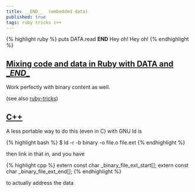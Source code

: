 ```yaml
---
title: __END__  (embedded data)
published: true
tags: ruby tricks c++
---
```

{% highlight ruby %}
puts DATA.read
__END__
Hey oh!
Hey oh!
{% endhighlight %}

## [Mixing code and data in Ruby with DATA and \__END__](http://blog.honeybadger.io/data-and-end-in-ruby/)

Work perfectly with binary content as well.

(see also [ruby-tricks](https://github.com/threequal/ruby-tricks#data))

## [C++](https://news.ycombinator.com/item?id=34837561)

A less portable way to do this (even in C) with GNU ld is

{% highlight bash %}
$ ld -r -b binary -o file.o file.ext
{% endhighlight %}

then link in that in, and you have

{% highlight cpp %}
extern const char _binary_file_ext_start[];
extern const char _binary_file_ext_end[];
{% endhighlight %}

to actually address the data
